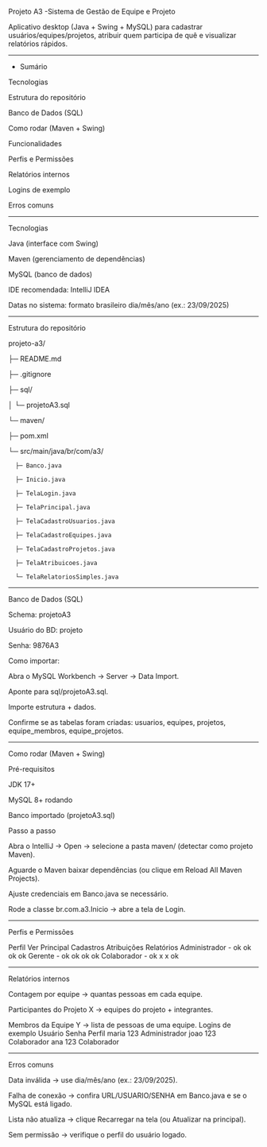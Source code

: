 Projeto A3 -Sistema de Gestão de Equipe e Projeto

Aplicativo desktop (Java + Swing + MySQL) para cadastrar usuários/equipes/projetos, atribuir quem participa de quê e visualizar relatórios rápidos.

-------------------------------------------------------------------------------------------------------------------------------------------------------------------------

* Sumário

Tecnologias

Estrutura do repositório

Banco de Dados (SQL)

Como rodar (Maven + Swing)

Funcionalidades

Perfis e Permissões

Relatórios internos

Logins de exemplo

Erros comuns




------------------------------------------------------------------------------------------------------------------------------------------------------------------------------------------------------------

Tecnologias

Java (interface com Swing)

Maven (gerenciamento de dependências)

MySQL (banco de dados)

IDE recomendada: IntelliJ IDEA

Datas no sistema: formato brasileiro dia/mês/ano (ex.: 23/09/2025)

--------------------------------------------------------------------------------------------------------------------------------------------------------------------------------------------------------------

Estrutura do repositório

projeto-a3/

├─ README.md

├─ .gitignore

├─ sql/

│  └─ projetoA3.sql 

                   
└─ maven/ 

   ├─ pom.xml

   
   └─ src/main/java/br/com/a3/
   
      ├─ Banco.java
      
      ├─ Inicio.java
      
      ├─ TelaLogin.java
      
      ├─ TelaPrincipal.java
      
      ├─ TelaCadastroUsuarios.java
      
      ├─ TelaCadastroEquipes.java
      
      ├─ TelaCadastroProjetos.java
      
      ├─ TelaAtribuicoes.java
      
      └─ TelaRelatoriosSimples.java


--------------------------------------------------------------------------------------------------------------------------------------------------------------------------------------------------------------
 
 Banco de Dados (SQL)

Schema: projetoA3

Usuário do BD: projeto

Senha: 9876A3

Como importar:

Abra o MySQL Workbench → Server → Data Import.

Aponte para sql/projetoA3.sql.

Importe estrutura + dados.

Confirme se as tabelas foram criadas:
usuarios, equipes, projetos, equipe_membros, equipe_projetos.

-----------------------------------------------------------------------------------------------------------------------------------------------------------------------


 Como rodar (Maven + Swing)

Pré-requisitos

JDK 17+

MySQL 8+ rodando

Banco importado (projetoA3.sql)

Passo a passo

Abra o IntelliJ → Open → selecione a pasta maven/ (detectar como projeto Maven).

Aguarde o Maven baixar dependências (ou clique em Reload All Maven Projects).

Ajuste credenciais em Banco.java se necessário.

Rode a classe br.com.a3.Inicio → abre a tela de Login.

-------------------------------------------------------------------------------------------------------------------------------------------------------------------------------------------------------------

Perfis e Permissões
 
Perfil	Ver Principal	Cadastros	Atribuições	Relatórios
Administrador -	ok  ok  ok  ok
Gerente -	ok  ok  ok  ok
Colaborador -	ok  x  x  ok

--------------------------------------------------------------------------------------------------------------------------------------------------------------------------------------------------------------

 Relatórios internos

Contagem por equipe → quantas pessoas em cada equipe.

Participantes do Projeto X → equipes do projeto + integrantes.

Membros da Equipe Y → lista de pessoas de uma equipe.
 Logins de exemplo
Usuário	Senha	Perfil
maria	123	Administrador
joao	123	Colaborador
ana	123	Colaborador

--------------------------------------------------------------------------------------------------------------------------------------------------------------------------------------------------------------

 Erros comuns

Data inválida → use dia/mês/ano (ex.: 23/09/2025).

Falha de conexão → confira URL/USUARIO/SENHA em Banco.java e se o MySQL está ligado.

Lista não atualiza → clique Recarregar na tela (ou Atualizar na principal).

Sem permissão → verifique o perfil do usuário logado.


